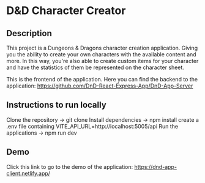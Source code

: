 # D&D Character Creator

## Description

This project is a Dungeons & Dragons character creation application. Giving you the ability to create your own characters with the available content and more. In this way, you're also able to create custom items for your character and have the statistics of them be represented on the character sheet.

This is the frontend of the application.
Here you can find the backend to the application: https://github.com/DnD-React-Express-App/DnD-App-Server

## Instructions to run locally

Clone the repository -> git clone
Install dependencies -> npm install
create a .env file containing VITE_API_URL=http://localhost:5005/api
Run the applications -> npm run dev

## Demo

Click this link to go to the demo of the application: https://dnd-app-client.netlify.app/